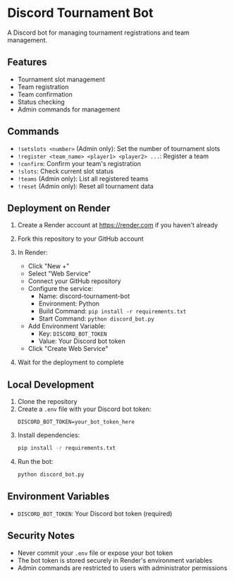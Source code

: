 # Discord Tournament Bot

A Discord bot for managing tournament registrations and team management.

## Features

- Tournament slot management
- Team registration
- Team confirmation
- Status checking
- Admin commands for management

## Commands

- `!setslots <number>` (Admin only): Set the number of tournament slots
- `!register <team_name> <player1> <player2> ...`: Register a team
- `!confirm`: Confirm your team's registration
- `!slots`: Check current slot status
- `!teams` (Admin only): List all registered teams
- `!reset` (Admin only): Reset all tournament data

## Deployment on Render

1. Create a Render account at https://render.com if you haven't already

2. Fork this repository to your GitHub account

3. In Render:
   - Click "New +"
   - Select "Web Service"
   - Connect your GitHub repository
   - Configure the service:
     - Name: discord-tournament-bot
     - Environment: Python
     - Build Command: `pip install -r requirements.txt`
     - Start Command: `python discord_bot.py`
   - Add Environment Variable:
     - Key: `DISCORD_BOT_TOKEN`
     - Value: Your Discord bot token
   - Click "Create Web Service"

4. Wait for the deployment to complete

## Local Development

1. Clone the repository
2. Create a `.env` file with your Discord bot token:
   ```
   DISCORD_BOT_TOKEN=your_bot_token_here
   ```
3. Install dependencies:
   ```bash
   pip install -r requirements.txt
   ```
4. Run the bot:
   ```bash
   python discord_bot.py
   ```

## Environment Variables

- `DISCORD_BOT_TOKEN`: Your Discord bot token (required)

## Security Notes

- Never commit your `.env` file or expose your bot token
- The bot token is stored securely in Render's environment variables
- Admin commands are restricted to users with administrator permissions 
